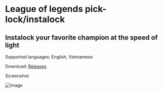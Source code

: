 # League of legends pick-lock/instalock

Instalock your favorite champion at the speed of light <br/>
--------
Supported languages: English, Vietnamese

Download: [Releases](https://github.com/GnuhViet/auto-pick-lock/releases/tag/auto-pick-lock)

Screenshot:

![image](https://github.com/GnuhViet/auto-pick-lock/assets/34486659/80fc1d31-ee1b-4466-8eb6-ef26034c4233)
